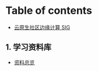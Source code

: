 # Table of contents

* [云原生社区边缘计算 SIG](README.md)

## 1. 学习资料库 <a id="xue-xi-zi-liao-ku-1"></a>

* [资料总览](xue-xi-zi-liao-ku-1/zi-liao-zong-lan.md)

